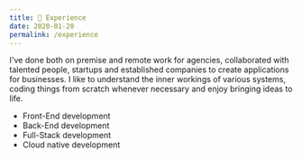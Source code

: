 ```yaml
---
title: 🏅 Experience
date: 2020-01-20
permalink: /experience
---
```


I've done both on premise and remote work for agencies, collaborated with talented people, startups and established companies to create applications for businesses. I like to understand the inner workings of various systems, coding things from scratch whenever necessary and enjoy bringing ideas to life.

-   Front-End development
-   Back-End development
-   Full-Stack development
-   Cloud native development
